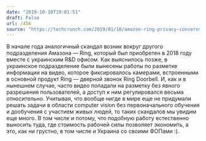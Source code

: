 ```yaml
---
date: "2019-10-10T19:01:51"
draft: False
url: /456
source: "https://techcrunch.com/2019/01/10/amazon-ring-privacy-concerns/"
---
```


В начале года аналогичный скандал возник вокруг другого подразделения Амазона — Ring, который был приобретен в 2018 году вместе с украинским R&D офисом. Как выяснилось позже, в украинское подразделение были вынесены работы по разметке информации на видео, которое фиксировалось камерами, встроенными в основной продукт Ring — дверной звонок Ring Doorbell. И, как и в нынешнем случае, часто видео попадали на разметку без явного разрешения пользователей, а доступ к ним регулировался весьма относительно.
Учитывая, что вообще нигде в мире еще не придумали решать задачи в области computer vision без первоначального обучения и дообучения с участием живых людей, то таких скандалов мы увидим еще много. В том числе и потому, что подобную работу естественно выносить туда, где стоимость рабочей силы позволяет экономить, а это, как ни грустно, в том числе и Украина со своими ФОПами :).
